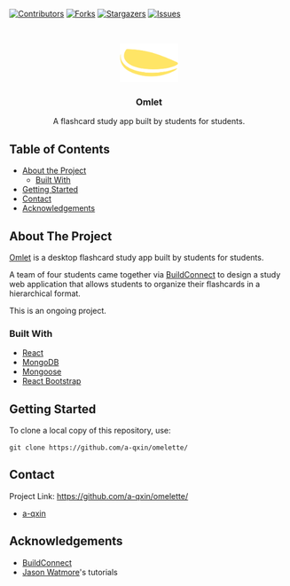 [![Contributors][contributors-shield]][contributors-url]
[![Forks][forks-shield]][forks-url]
[![Stargazers][stars-shield]][stars-url]
[![Issues][issues-shield]][issues-url]

<br />
<p align="center">
  <a href="https://github.com/a-qxin/omelette/">
    <img src="./public/images/omlet-logo.png" alt="Logo" height="70">
  </a>

  <h3 align="center">Omlet</h3>

  <p align="center">
    A flashcard study app built by students for students. 
    <!-- <br />
    <a href="/">View Demo</a>
    ·
    <a href="https://www.buildconnect.io">BuildConnect</a>
  </p>
</p>

<!-- TABLE OF CONTENTS -->
## Table of Contents

* [About the Project](#about-the-project)
  * [Built With](#built-with)
* [Getting Started](#getting-started)
* [Contact](#contact)
* [Acknowledgements](#acknowledgements)

<!-- ABOUT THE PROJECT -->
## About The Project

[Omlet](https://github.com/a-qxin/omelette/) is a desktop flashcard study app built by students for students.

A team of four students came together via [BuildConnect](https://www.buildconnect.io) to design a study web application that allows students to organize their flashcards in a hierarchical format.

This is an ongoing project.

### Built With

* [React](https://reactjs.org)
* [MongoDB](https://www.mongodb.com)
* [Mongoose](https://mongoosejs.com)
* [React Bootstrap](https://react-bootstrap.github.io)

## Getting Started

To clone a local copy of this repository, use:
```
git clone https://github.com/a-qxin/omelette/
```

## Contact

Project Link: https://github.com/a-qxin/omelette/

* [a-qxin](https://github.com/a-qxin/)

## Acknowledgements

* [BuildConnect](https://www.buildconnect.io)
* [Jason Watmore](https://jasonwatmore.com)'s tutorials


[contributors-shield]: https://img.shields.io/github/contributors/a-qxin/omelette.svg?style=flat-square
[contributors-url]: https://github.com/infinite-options/swag-marketplace/graphs/contributors
[forks-shield]: https://img.shields.io/github/forks/a-qxin/omelette
[forks-url]: https://github.com/a-qxin/omelette/network/members
[stars-shield]: https://img.shields.io/github/stars/a-qxin/omelette
[stars-url]: https://github.com/a-qxin/omelette/stargazers
[issues-shield]: https://img.shields.io/github/issues/a-qxin/omelette
[issues-url]: https://github.com/a-qxin/omelette/issues